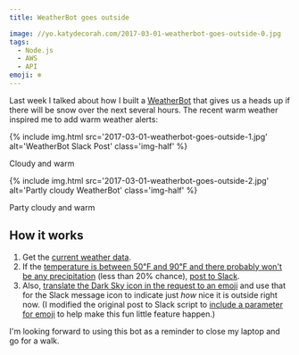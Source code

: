 ```yaml
---
title: WeatherBot goes outside

image: //yo.katydecorah.com/2017-03-01-weatherbot-goes-outside-0.jpg
tags:
  - Node.js
  - AWS
  - API
emoji: ❄️
---
```


Last week I talked about how I built a [WeatherBot](/code/weatherbot/) that gives us a heads up if there will be snow over the next several hours. The recent warm weather inspired me to add warm weather alerts:

{% include img.html src='2017-03-01-weatherbot-goes-outside-1.jpg' alt='WeatherBot Slack Post' class='img-half' %}

<div class='caption'>Cloudy and warm</div>

{% include img.html src='2017-03-01-weatherbot-goes-outside-2.jpg' alt='Partly cloudy WeatherBot' class='img-half' %}

<div class='caption'>Party cloudy and warm</div>

## How it works

1. Get the [current weather data](https://github.com/katydecorah/weatherbot/blob/edfd30d850aa6ca521b32e126c7d93677df06029/index.js#L41).
2. If the [temperature is between 50℉ and 90℉ and there probably won't be any precipitation](https://github.com/katydecorah/weatherbot/blob/edfd30d850aa6ca521b32e126c7d93677df06029/index.js#L55) (less than 20% chance), [post to Slack](https://github.com/katydecorah/weatherbot/blob/edfd30d850aa6ca521b32e126c7d93677df06029/index.js#L69-L72).
3. Also, [translate the Dark Sky icon in the request to an emoji](https://github.com/katydecorah/weatherbot/blob/edfd30d850aa6ca521b32e126c7d93677df06029/index.js#L15-L27) and use that for the Slack message icon to indicate just _how_ nice it is outside right now. (I modified the original post to Slack script to [include a parameter for emoji](https://github.com/katydecorah/weatherbot/blob/edfd30d850aa6ca521b32e126c7d93677df06029/index.js#L92) to help make this fun little feature happen.)

I'm looking forward to using this bot as a reminder to close my laptop and go for a walk.
